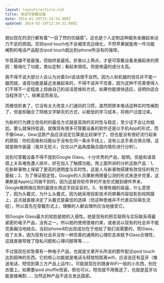 ```yaml
---
layout: layouts/article.njk
title: 浅谈可穿戴设备
date: 2014-01-29T15:14:54.000Z
updated: 2014-03-19T12:34:31.000Z
---
```


貌似现在的流行都有着“一目了然的优越感”。这也是个人定制这种服务发展起来动力不足的原因。否则ipod touch也不会被库克边缘化，不然苹果就能用一件功能阉割的电话产品配合ipod touch就达到iphone所没有的强悍。

毕竟英雄不是最强，但始终是最炫。折衷以上两点，才是可穿戴设备发展起来的原因：极端化了功能，类似定制；看起来很炫。但是格逼的成分太高。

我不得不说大部分人会认为对着Siri说话很不自然。因为人和机器的信任并不能一蹴而就，语音功能是最近发展起来的，不得不说并不完善，因为这种不完善使得人们不得不一定程度上扭曲自己的说话思维和方式，如果你能很快适应，说明你适合当程序员^_^。结果显而易见。

而微信折衷了，它没有太大改变人们通讯的习惯，虽然把原本电话这种实时性阉割了，但是却融合了网络文字聊天的方式，以极低的学习成本，将用户过度过来。

为新的行为建立信任的的最佳方式就是高效的实时性与稳定，至少这不会让你尴尬。要么就保持低调，就像现有很多可穿戴设备的软件还是以手机App的形式，而不像Gear。Gear这款产品应该说定位算是比较保守了，但也是没有很好流行起来的原因：你的高格和功能似乎没有在同一条水平线上，没有让这手表合情合理，这就是做作装逼（我并无贬义，仅仅以产品角度融合国内情形进行分析）。

说到可穿戴设备不得不提到Google Glass。十分优秀的产品，聪明。但是和语音搭上关系难免遭人排斥，好在加入了触摸功能。用上面所讲的分析这款产品：1、在新鲜事物上保留了更高的透明度与实时性，这是人与新事物搭建有效信任的有力基础；2、为了保证稳定性，Google的人员果断用限量公测的形式来逐步完善，这果断是Apple公司做不到的，因为这是将软件界的开发形式搬到硬件界来，Google做网络应用的最擅长用这手段妥妥的。3、有理有据的装逼，什么意思了，因为头戴式，为什么头戴式，因为她采用投影技术将屏幕内容投影到视网膜上，这点就直接决定了头戴式是最佳的选择（但这种思维并不代表实际萌生流程），所以首先在穿戴形式上，理解的人都会理所应当地接受它。

但Google Glass最大的软肋是她的入侵性。她是现有的把互联网与实际联系得最紧密的电子产品，没有之一。所以她的使用很难约束，或者说以现有的社会并不能完美融洽地结合。当初iphone4的出现成功在于他给了我们说需要的，而Glass，给了太多。因为现有社会并没有一种完善的通用的心理形态来赋予Glass合理性，这就直接导致了隐私问题和心理问题等等……

不过我现在却急需有一种电子产品，也就是文章开头所说的那件配合ipod touch达到超神的东西。它的核心功能就是电话与释放短距离wifi，应该说还有蓝牙（推送电话、短信到第三方产品上运作）。可能就现在的随身WiFi一般的小东西，别在衣服上。如果要ipod shuffle改装，倒也可以，短信就不用推送了，也就是蓝牙功能直接阉割……当然这种产品不适合发达国家。
